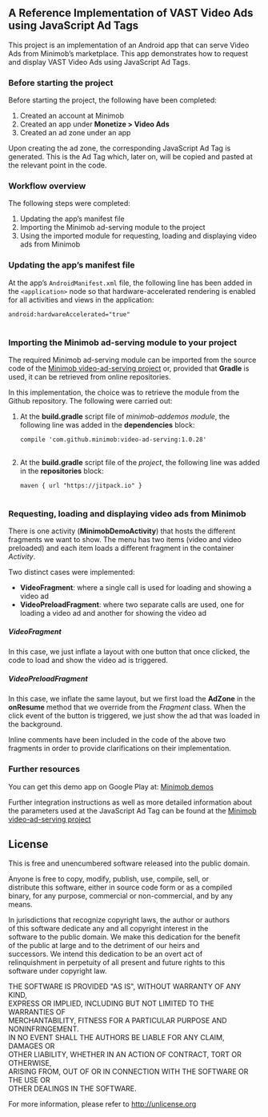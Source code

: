 <div id="D-Entire-document">
<div id="D-adtag-refimp">
<h2>A Reference Implementation of VAST Video Ads using JavaScript Ad Tags</h2>
   <p>This project is an implementation of an Android app that can serve Video Ads from Minimob’s marketplace. This app demonstrates how to request and display VAST Video Ads using JavaScript Ad Tags.</p>
<h3>Before starting the project</h3>
   <p>Before starting the project, the following have been completed:</p>
<ol>
    <li>Created an account at Minimob </li>
    <li>Created an app under <strong>Monetize &gt; Video Ads</strong> </li>
    <li>Created an ad zone under an app</li>
</ol>
   <p>Upon creating the ad zone, the corresponding JavaScript Ad Tag is generated. This is the Ad Tag which, later on, will be copied and pasted at the relevant point in the code.</p>
<h3>Workflow overview</h3>
   <p>The following steps were completed:</p>
<ol>
    <li>Updating the app’s manifest file</li>
    <li>Importing the Minimob ad-serving module to the project</li>
    <li>Using the imported module for requesting, loading and displaying video ads from Minimob </li>
</ol>
<h3>Updating the app’s manifest file</h3>
   <p>At the app’s <code>AndroidManifest.xml</code> file, the following line has been added in the <code>&lt;application&gt;</code> node so that hardware-accelerated rendering is enabled for all activities and views in the application:</p>
<pre class="prettyprint linenums">
<code>android:hardwareAccelerated="true"
</code>
</pre>
<h3>Importing the Minimob ad-serving module to your project</h3>
   <p>The required Minimob ad-serving module can be imported from the source code of the <a href="https://github.com/minimob/video-ad-serving" target="_blank">Minimob video-ad-serving project</a> or, provided that <strong>Gradle</strong> is used, it can be retrieved from online repositories.</p>
   <p>In this implementation, the choice was to retrieve the module from the Github repository. The following were carried out:</p>
<ol>
    <li>At the <strong>build.gradle</strong> script file of <em>minimob-addemos module</em>, the following line was added in the <strong>dependencies</strong> block:</li>
<pre class="prettyprint linenums">
<code>compile 'com.github.minimob:video-ad-serving:1.0.28'
</code>
</pre>
    <li>At the <strong>build.gradle</strong> script file of the <em>project</em>, the following line was added in the <strong>repositories</strong> block:</li>
<pre class="prettyprint linenums">
<code>maven { url "https://jitpack.io" }
</code>
</pre>
</ol>
<h3>Requesting, loading and displaying video ads from Minimob</h3>
   <p>There is one activity (<strong>MinimobDemoActivity</strong>) that hosts the different fragments we want to show. The menu has two items (video and video preloaded) and each item loads a different fragment in the container <em>Activity</em>.</p>
   <p>Two distinct cases were implemented:</p>
<ul>
    <li><strong>VideoFragment</strong>: where a single call is used for loading and showing a video ad</li>
    <li><strong>VideoPreloadFragment</strong>: where two separate calls are used, one for loading a video ad and another for showing the video ad</li>
</ul>
<h5>VideoFragment</h5>
   <p>In this case, we just inflate a layout with one button that once clicked, the code to load and show the video ad is triggered.</p>
<h5>VideoPreloadFragment</h5>
   <p>In this case, we inflate the same layout, but we first load the <strong>AdZone</strong> in the <strong>onResume</strong> method that we override from the <em>Fragment</em> class. When the click event of the button is triggered, we just show the ad that was loaded in the background.</p>
   <p>Inline comments have been included in the code of the above two fragments in order to provide clarifications on their implementation.</p>
<h3>Further resources</h3>
   <p>You can get this demo app on Google Play at: <a href="https://play.google.com/store/apps/details?id=com.minimob.addemos" target="_blank">Minimob demos</a></p>
   <p>Further integration instructions as well as more detailed information about the parameters used at the JavaScript Ad Tag can be found at the <a href="https://github.com/minimob/video-ad-serving" target="_blank">Minimob video-ad-serving project</a></p>
</div>
<div id="D-adtag-license">
<h2>License</h2>
   <p>This is free and unencumbered software released into the public domain.</p>
   <p>Anyone is free to copy, modify, publish, use, compile, sell, or<br />
distribute this software, either in source code form or as a compiled<br />
binary, for any purpose, commercial or non-commercial, and by any<br />
means.</p>
   <p>In jurisdictions that recognize copyright laws, the author or authors<br />
of this software dedicate any and all copyright interest in the<br />
software to the public domain. We make this dedication for the benefit<br />
of the public at large and to the detriment of our heirs and<br />
successors. We intend this dedication to be an overt act of<br />
relinquishment in perpetuity of all present and future rights to this<br />
software under copyright law.</p>
   <p>THE SOFTWARE IS PROVIDED "AS IS", WITHOUT WARRANTY OF ANY KIND,<br />
EXPRESS OR IMPLIED, INCLUDING BUT NOT LIMITED TO THE WARRANTIES OF<br />
MERCHANTABILITY, FITNESS FOR A PARTICULAR PURPOSE AND NONINFRINGEMENT.<br />
IN NO EVENT SHALL THE AUTHORS BE LIABLE FOR ANY CLAIM, DAMAGES OR<br />
OTHER LIABILITY, WHETHER IN AN ACTION OF CONTRACT, TORT OR OTHERWISE,<br />
ARISING FROM, OUT OF OR IN CONNECTION WITH THE SOFTWARE OR THE USE OR<br />
OTHER DEALINGS IN THE SOFTWARE.</p>
   <p>For more information, please refer to <a href="http://unlicense.org/" target="_blank">http://unlicense.org</a></p>
</div>
</div>
